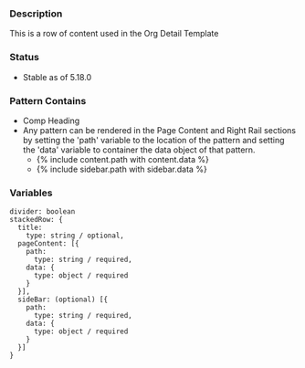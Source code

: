 ### Description
This is a row of content used in the Org Detail Template

### Status
* Stable as of 5.18.0

### Pattern Contains
* Comp Heading
* Any pattern can be rendered in the Page Content and Right Rail sections by setting the 'path' variable to the location of the pattern and setting the 'data' variable to container the data object of that pattern.  
  * {% include content.path with content.data %}
  * {% include sidebar.path with sidebar.data %}

### Variables
~~~
divider: boolean
stackedRow: {
  title:
    type: string / optional,
  pageContent: [{
    path: 
      type: string / required,
    data: {
      type: object / required
    }
  }],
  sideBar: (optional) [{
    path: 
      type: string / required,
    data: {
      type: object / required
    }
  }]
}
~~~
